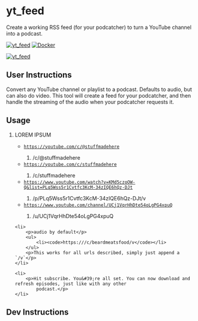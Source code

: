 # yt_feed

Create a working RSS feed (for your podcatcher) to turn a YouTube channel into a podcast.

[![yt_feed](https://github.com/jaredkoontz/yt_feed/actions/workflows/python-app.yml/badge.svg)](https://github.com/jaredkoontz/yt_feed/actions/workflows/python-app.yml)
[![Docker](https://github.com/jaredkoontz/yt_feed/actions/workflows/docker-publish.yml/badge.svg)](https://github.com/jaredkoontz/yt_feed/actions/workflows/docker-publish.yml)

[![yt_feed](https://github.com/jaredkoontz/yt_feed/actions/workflows/python-app.yml/badge.svg)](https://github.com/jaredkoontz/yt_feed/actions/workflows/python-app.yml)

## User Instructions

<p>Convert any YouTube channel or playlist to a podcast. Defaults to audio, but can also do video. This tool will
    create a feed for your podcatcher, and then handle the streaming of the audio when your podcatcher requests
    it.</p>
<h2>Usage</h2>
<ol>
    <li>
        <p>LOREM IPSUM</p>
        <ul>
            <li><code><a href="https://youtube.com/c/@stuffmadehere">https://youtube.com/c/@stuffmadehere</a></code>
            </li>
            <ol>
                <li>/c/@stuffmadehere</li>
            </ol>
            <li><code><a href="https://youtube.com/c/stuffmadehere">https://youtube.com/c/stuffmadehere</a></code>
            </li>
            <ol>
                <li>/c/stuffmadehere</li>
            </ol>
            <li><code><a href="https://www.youtube.com/watch?v=KMd5czoOW-Q&list=PLq5Wss5r1Cvtfc3KcM-34zIQE6hQz-DJt">https://www.youtube.com/watch?v=KMd5czoOW-Q&list=PLq5Wss5r1Cvtfc3KcM-34zIQE6hQz-DJt</a></code>
            </li>
            <ol>
                <li>/p/PLq5Wss5r1Cvtfc3KcM-34zIQE6hQz-DJt/v</li>
            </ol>
            <li><code><a href="https://www.youtube.com/channel/UCj1VqrHhDte54oLgPG4xpuQ">https://www.youtube.com/channel/UCj1VqrHhDte54oLgPG4xpuQ</a></code>
            </li>
            <ol>
                <li>/u/UCj1VqrHhDte54oLgPG4xpuQ</li>
            </ol>
        </ul>
    </li>

    <li>
        <p>audio by default</p>
        <ul>
            <li><code>https:///c/beardmeatsfood/v</code></li>
        </ul>
        <p>This works for all urls described, simply just append a `/v`</p>
    </li>

    <li>
        <p>Hit subscribe. You&#39;re all set. You can now download and refresh episodes, just like with any other
            podcast.</p>
    </li>

</ol>

## Dev Instructions
